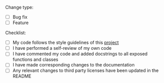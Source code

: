 <summary of the change, relevant motivation, and context>

Change type:

- [ ] Bug fix
- [ ] Feature

Checklist:

- [ ] My code follows the style guidelines of this [project](https://docs.google.com/document/d/1jckZJe0CrWyF-IjxoO2OfBKAyKLC3Yk9Xr7UmOLBETA/edit?usp=sharing)
- [ ] I have performed a self-review of my own code
- [ ] I have commented my code and added docstrings to all exposed functions and classes
- [ ] I have made corresponding changes to the documentation
- [ ] Any relevant changes to third party licenses have been updated in the README
